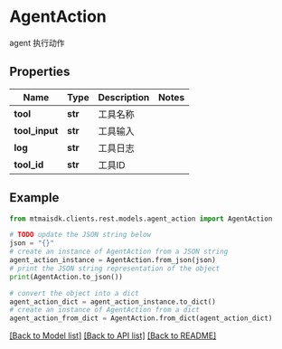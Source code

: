 # AgentAction

agent 执行动作

## Properties

Name | Type | Description | Notes
------------ | ------------- | ------------- | -------------
**tool** | **str** | 工具名称 | 
**tool_input** | **str** | 工具输入 | 
**log** | **str** | 工具日志 | 
**tool_id** | **str** | 工具ID | 

## Example

```python
from mtmaisdk.clients.rest.models.agent_action import AgentAction

# TODO update the JSON string below
json = "{}"
# create an instance of AgentAction from a JSON string
agent_action_instance = AgentAction.from_json(json)
# print the JSON string representation of the object
print(AgentAction.to_json())

# convert the object into a dict
agent_action_dict = agent_action_instance.to_dict()
# create an instance of AgentAction from a dict
agent_action_from_dict = AgentAction.from_dict(agent_action_dict)
```
[[Back to Model list]](../README.md#documentation-for-models) [[Back to API list]](../README.md#documentation-for-api-endpoints) [[Back to README]](../README.md)



